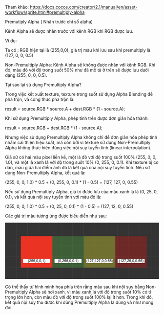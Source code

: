 Tham khảo: https://docs.cocos.com/creator/2.1/manual/en/asset-workflow/sprite.html#premultiply-alpha


Premutiply Alpha ( Nhân trước chỉ số alpha)

Kênh Alpha sẽ được nhân trước với kênh RGB khi RGB được lưu.

Ví dụ: 

Ta có : RGB hiện tại là (255,0,0), giá trị màu khi lưu sau 
        khi premultiply là (127, 0, 0, 0.5)

Non-Premultiply Alpha: 
Kênh Alpha sẽ không được nhân với kênh RGB. 
Khi đó, màu đỏ với độ trong suốt 50% như đã mô tả ở 
trên sẽ được lưu dưới dạng (255, 0, 0, 0.5).    

Tại sao lại sử dụng Premultiply Alpha?

Trong việc kết xuất texture, texture trong suốt sử dụng 
Alpha Blending để pha trộn, và công thức pha trộn là:

result = source.RGB * source.A + dest.RGB * (1 - source.A);

Khi sử dụng Premultiply Alpha, phép tính trên được đơn giản hóa thành:

result = source.RGB + dest.RGB * (1 - source.A);

Nhưng việc sử dụng Premultiply Alpha không chỉ để đơn giản hóa phép tính nhằm cải thiện hiệu suất, mà còn bởi vì texture sử dụng Non-Premultiply Alpha không thực hiện đúng việc nội suy tuyến tính (linear interpolation).

Giả sử có hai màu pixel liền kề, một là đỏ với độ trong suốt 100% (255, 0, 0, 1.0), và một là xanh lá với độ trong suốt 10% (0, 255, 0, 0.1). Khi texture bị co dãn, màu giữa hai điểm ảnh đó là kết quả của nội suy tuyến tính. Nếu sử dụng Non-Premultiply Alpha, kết quả là:

(255, 0, 0, 1.0) * 0.5 + (0, 255, 0, 0.1) * (1 - 0.5) = (127, 127, 0, 0.55)

Nếu sử dụng Premultiply Alpha, giá trị được lưu của màu xanh lá là (0, 25, 0, 0.1), và kết quả nội suy tuyến tính với màu đỏ là:

(255, 0, 0, 1.0) * 0.5 + (0, 25, 0, 0.1) * (1 - 0.5) = (127, 12, 0, 0.55)

Các giá trị màu tương ứng được biểu diễn như sau:

![alt text](image.png)

Có thể thấy từ hình minh họa phía trên rằng màu sau khi nội suy bằng Non-Premultiply Alpha sẽ hơi xanh, vì màu xanh lá với độ trong suốt 10% có tỉ trọng lớn hơn, còn màu đỏ với độ trong suốt 100% lại ít hơn. Trong khi đó, kết quả nội suy thu được khi dùng Premultiply Alpha là đúng và như mong đợi.